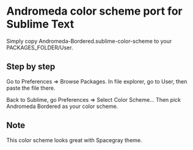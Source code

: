 # Andromeda color scheme port for Sublime Text

Simply copy Andromeda-Bordered.sublime-color-scheme to your PACKAGES_FOLDER/User.

## Step by step

Go to Preferences => Browse Packages. In file explorer, go to User, then paste the file there.

Back to Sublime, go Preferences => Select Color Scheme... Then pick Andromeda Bordered as your color scheme.

## Note

This color scheme looks great with Spacegray theme.
